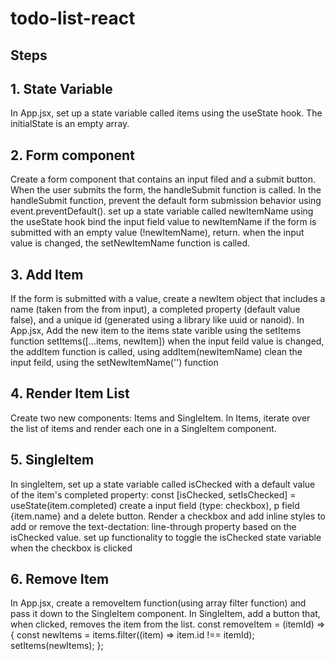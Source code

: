 # todo-list-react

## Steps

## 1. State Variable

In App.jsx, set up a state variable called items using the useState hook.
The initialState is an empty array.

## 2. Form component

Create a form component that contains an input filed and a submit button. When the user submits the form, the handleSubmit function is called.
In the handleSubmit function, prevent the default form submission behavior using
event.preventDefault().
set up a state variable called newItemName using the useState hook
bind the input field value to newItemName
if the form is submitted with an empty value (!newItemName), return.
when the input value is changed, the setNewItemName function is called.

## 3. Add Item

If the form is submitted with a value, create a newItem object that includes a name (taken from the from input), a completed property (default value false), and a unique id (generated using a library like uuid or nanoid).
In App.jsx, Add the new item to the items state varible using the setItems function setItems([...items, newItem])
when the input feild value is changed, the addItem function is called, using addItem(newItemName)
clean the input feild, using the setNewItemName('') function

## 4. Render Item List

Create two new components: Items and SingleItem. In Items, iterate over the list of items and render each one in a SingleItem component.

## 5. SingleItem

In singleItem, set up a state variable called isChecked with a default value of the item's completed property: const [isChecked, setIsChecked] = useState(item.completed)
create a input field (type: checkbox), p field {item.name} and a delete button.
Render a checkbox and add inline styles to add or remove the text-dectation: line-through property based on the isChecked value.
set up functionality to toggle the isChecked state variable when the checkbox is clicked

## 6. Remove Item

In App.jsx, create a removeItem function(using array filter function) and pass it down to the SingleItem component. In SingleItem, add a button that, when clicked, removes the item from the list.
const removeItem = (itemId) => {
const newItems = items.filter((item) => item.id !== itemId);
setItems(newItems);
};
